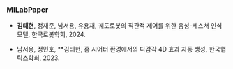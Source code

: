 ### MILabPaper

- **김태현**, 정재준, 남서용, 유용재, 궤도로봇의 직관적 제어를 위한 음성-제스쳐 인식 모델, 한국로봇학회, 2024.

- 남서용, 정민호, **김태현, 홈 시어터 환경에서의 다감각 4D 효과 자동 생성, 한국햅틱스학회, 2023.

